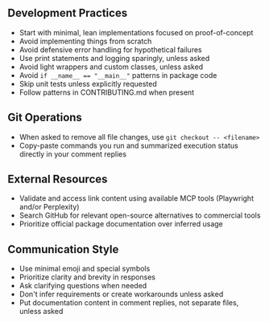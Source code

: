 ## Development Practices

- Start with minimal, lean implementations focused on proof-of-concept
- Avoid implementing things from scratch
- Avoid defensive error handling for hypothetical failures
- Use print statements and logging sparingly, unless asked
- Avoid light wrappers and custom classes, unless asked
- Avoid `if __name__ == "__main__"` patterns in package code
- Skip unit tests unless explicitly requested
- Follow patterns in CONTRIBUTING.md when present

## Git Operations

- When asked to remove all file changes, use `git checkout -- <filename>`
- Copy-paste commands you run and summarized execution status directly in your comment replies

## External Resources

- Validate and access link content using available MCP tools (Playwright and/or Perplexity)
- Search GitHub for relevant open-source alternatives to commercial tools
- Prioritize official package documentation over inferred usage

## Communication Style

- Use minimal emoji and special symbols
- Prioritize clarity and brevity in responses
- Ask clarifying questions when needed
- Don't infer requirements or create workarounds unless asked
- Put documentation content in comment replies, not separate files, unless asked

<!--- add as .github/copilot-instructions.md, see https://docs.github.com/en/enterprise-cloud@latest/copilot/using-github-copilot/coding-agent/best-practices-for-using-copilot-to-work-on-tasks for additional context --->
